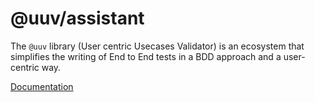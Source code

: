 # @uuv/assistant

The `@uuv` library (User centric Usecases Validator) is an ecosystem that simplifies the writing of End to End tests in a BDD approach and a user-centric way.

[Documentation](https://e2e-test-quest.github.io/uuv/)

